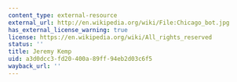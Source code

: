 ```yaml
---
content_type: external-resource
external_url: http://en.wikipedia.org/wiki/File:Chicago_bot.jpg
has_external_license_warning: true
license: https://en.wikipedia.org/wiki/All_rights_reserved
status: ''
title: Jeremy Kemp
uid: a3d0dcc3-fd20-400a-89ff-94eb2d03c6f5
wayback_url: ''
---
```


